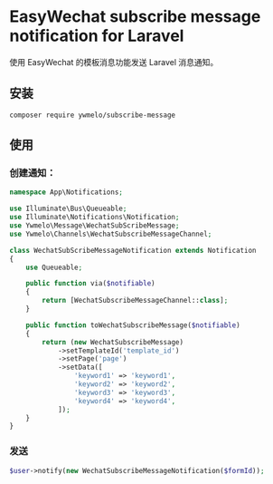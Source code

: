 # EasyWechat subscribe message notification for Laravel

使用 EasyWechat 的模板消息功能发送 Laravel 消息通知。

## 安装

```shell
composer require ywmelo/subscribe-message
```

## 使用

### 创建通知：

```php
namespace App\Notifications;

use Illuminate\Bus\Queueable;
use Illuminate\Notifications\Notification;
use Ywmelo\Message\WechatSubScribeMessage;
use Ywmelo\Channels\WechatSubscribeMessageChannel;

class WechatSubScribeMessageNotification extends Notification
{
    use Queueable;

    public function via($notifiable)
    {
        return [WechatSubscribeMessageChannel::class];
    }

    public function toWechatSubscribeMessage($notifiable)
    {
        return (new WechatSubscribeMessage)
            ->setTemplateId('template_id')
            ->setPage('page')
            ->setData([
                'keyword1' => 'keyword1',
                'keyword2' => 'keyword2',
                'keyword3' => 'keyword3',
                'keyword4' => 'keyword4',
            ]);
    }
}
```

### 发送

```php
$user->notify(new WechatSubscribeMessageNotification($formId));

```
